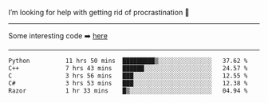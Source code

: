 I’m looking for help with getting rid of procrastination 🤔

-----

Some interesting code :arrow_right: [here](https://github.com/zhen8838/playground)

-----

<!--START_SECTION:waka-->

```txt
Python          11 hrs 50 mins  █████████▒░░░░░░░░░░░░░░░   37.62 %
C++             7 hrs 43 mins   ██████░░░░░░░░░░░░░░░░░░░   24.57 %
C               3 hrs 56 mins   ███░░░░░░░░░░░░░░░░░░░░░░   12.55 %
C#              3 hrs 53 mins   ███░░░░░░░░░░░░░░░░░░░░░░   12.38 %
Razor           1 hr 33 mins    █▒░░░░░░░░░░░░░░░░░░░░░░░   04.94 %
```

<!--END_SECTION:waka-->

<!--
**zhen8838/zhen8838** is a ✨ _special_ ✨ repository because its `README.md` (this file) appears on your GitHub profile.

Here are some ideas to get you started:

- 🔭 I’m currently working on ...
- 🌱 I’m currently learning ...
- 👯 I’m looking to collaborate on ...
 ...
- 💬 Ask me about ...
- 📫 How to reach me: ...
- 😄 Pronouns: ...
- ⚡ Fun fact: ...
-->
